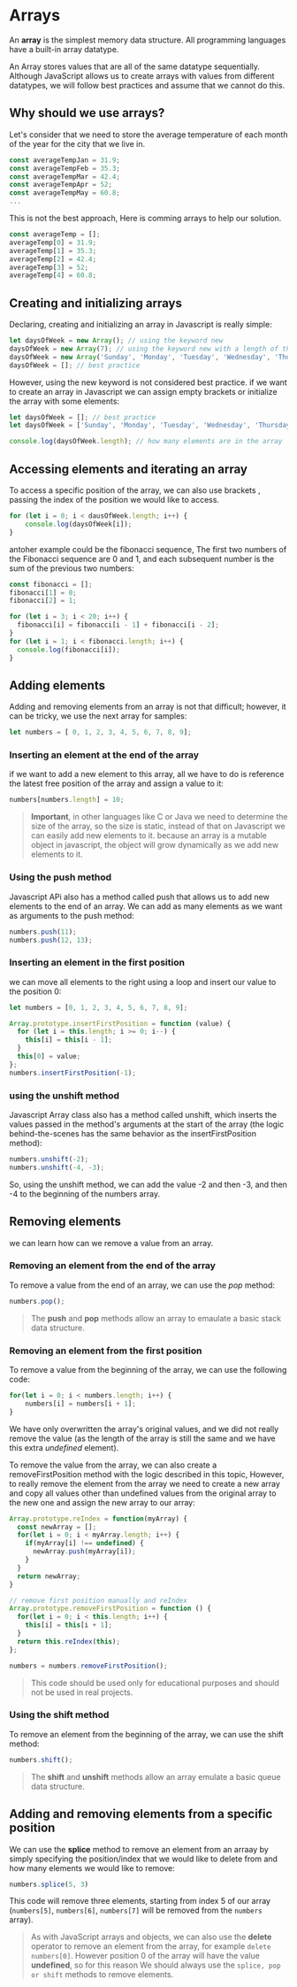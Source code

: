 # Arrays

An **array** is the simplest memory data structure. All programming languages have a built-in array datatype.

An Array stores values that are all of the same datatype sequentially. Although JavaScript allows us to create arrays with values from different datatypes, we will follow best practices and assume that we cannot do this.

## Why should we use arrays?

Let's consider that we need to store the average temperature of each month of the year for the city that we live in.

```javascript
const averageTempJan = 31.9;
const averageTempFeb = 35.3;
const averageTempMar = 42.4;
const averageTempApr = 52;
const averageTempMay = 60.8;
...
```

This is not the best approach, Here is comming arrays to help our solution.

```javascript
const averageTemp = [];
averageTemp[0] = 31.9;
averageTemp[1] = 35.3;
averageTemp[2] = 42.4;
averageTemp[3] = 52;
averageTemp[4] = 60.8;
```

## Creating and initializing arrays

Declaring, creating and initializing an array in Javascript is really simple:

```javascript
let daysOfWeek = new Array(); // using the keyword new
daysOfWeek = new Array(7); // using the keyword new with a length of the array
daysOfWeek = new Array('Sunday', 'Monday', 'Tuesday', 'Wednesday', 'Thursday', 'Friday', 'Saturday'); // pass the elements directly to its constructor
daysOfWeek = []; // best practice
```

However, using the new keyword is not considered best practice. if we want to create an array in Javascript we can assign empty brackets or initialize the array with some elements:

```javascript
let daysOfWeek = []; // best practice
let daysOfWeek = ['Sunday', 'Monday', 'Tuesday', 'Wednesday', 'Thursday', 'Friday', 'Saturday']; // best practice with some elements

console.log(daysOfWeek.length); // how many elements are in the array
```

## Accessing elements and iterating an array

To access a specific position of the array, we can also use brackets , passing the index of the position we would like to access.

```javascript
for (let i = 0; i < dausOfWeek.length; i++) {
    console.log(daysOfWeek[i]);
}
```

antoher example could be the fibonacci sequence, The first two numbers of the Fibonacci sequence are 0 and 1, and each subsequent number is the sum of the previous two numbers:

```javascript
const fibonacci = [];
fibonacci[1] = 0;
fibonacci[2] = 1;

for (let i = 3; i < 20; i++) {
  fibonacci[i] = fibonacci[i - 1] + fibonacci[i - 2];
}
for (let i = 1; i < fibonacci.length; i++) {
  console.log(fibonacci[i]);
}
```

## Adding elements

Adding and removing elements from an array is not that difficult; however, it can be tricky, we use the next array for samples:

```javascript
let numbers = [ 0, 1, 2, 3, 4, 5, 6, 7, 8, 9];
```

### Inserting an element at the end of the array

if we want to add a new element to this array, all we have to do is reference the latest free position of the array and assign a value to it:

```javascript
numbers[numbers.length] = 10;
```

> **Important**, in other languages like C or Java we need to determine the size of the array, so the size is static, instead of that on Javascript we can easily add new elements to it. because an array is a mutable object in javascript, the object will grow dynamically as we add new elements to it.

### Using the push method

Javascript APi also has a method called push that allows us to add new elements to the end of an array. We can add as many elements as we want as arguments to the push method:

```javascript
numbers.push(11);
numbers.push(12, 13);
```

### Inserting an element in the first position

we can move all elements to the right using a loop and insert our value to the position 0:

```javascript
let numbers = [0, 1, 2, 3, 4, 5, 6, 7, 8, 9];

Array.prototype.insertFirstPosition = function (value) {
  for (let i = this.length; i >= 0; i--) {
    this[i] = this[i - 1];
  }
  this[0] = value;
};
numbers.insertFirstPosition(-1);
```

### using the unshift method

Javascript Array class also has a method called unshift, which inserts the values passed in the method's arguments at the start of the array (the logic behind-the-scenes has the same behavior as the insertFirstPosition method):

```javascript
numbers.unshift(-2);
numbers.unshift(-4, -3);
```

So, using the unshift method, we can add the value -2 and then -3, and then -4 to the beginning of the numbers array.


## Removing elements

we can learn how can we remove a value from an array.

### Removing an element from the end of the array

To remove a value from the end of an array, we can use the *pop* method:

```javascript
numbers.pop();
```

> The **push** and **pop** methods allow an array to emaulate a basic stack data structure.

### Removing an element from the first position

To remove a value from the beginning of the array, we can use the following code:

```javascript
for(let i = 0; i < numbers.length; i++) {
    numbers[i] = numbers[i + 1];
}
```

We have only overwritten the array's original values, and we did not really remove the value (as the length of the array is still the same and we have this extra *undefined* element).

To remove the value from the array, we can also create a removeFirstPosition method with the logic described in this topic, However, to really remove the element from the array we need to create a new array and copy all values other than undefined values from the original array to the new one and assign the new array to our array:

```javascript
Array.prototype.reIndex = function(myArray) {
  const newArray = [];
  for(let i = 0; i < myArray.length; i++) {
    if(myArray[i] !== undefined) {
      newArray.push(myArray[i]);
    }
  }
  return newArray;
}

// remove first position manually and reIndex
Array.prototype.removeFirstPosition = function () {
  for(let i = 0; i < this.length; i++) {
    this[i] = this[i + 1];
  }
  return this.reIndex(this);
};

numbers = numbers.removeFirstPosition();
```

> This code should be used only for educational purposes and should not be used in real projects.

### Using the shift method

To remove an element from the beginning of the array, we can use the shift method:

```javascript
numbers.shift();
```

> The **shift** and **unshift** methods allow an array emulate a basic queue data structure.

## Adding and removing elements from a specific position

We can use the **splice** method to remove an element from an arraay by simply specifying the position/index that we would like to delete from and how many elements we would like to remove:

```javascript
numbers.splice(5, 3)
```

This code will remove three elements, starting from index 5 of our array (<code>numbers[5]</code>, <code>numbers[6]</code>, <code>numbers[7]</code> will be removed from the <code>numbers</code> array).

> As with JavaScript arrays and objects, we can also use the **delete** operator to remove an element from the array, for example <code>delete numbers[0]</code>. However position 0 of the array will have the value **undefined**, so for this reason We should always use the <code>splice, pop or shift</code> methods to remove elements.

